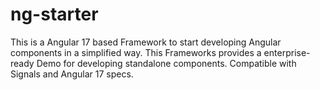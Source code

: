 # ng-starter
This is a Angular 17 based Framework to start developing Angular components in a simplified way. This Frameworks provides a enterprise-ready Demo for developing standalone components. Compatible with Signals and Angular 17 specs.
